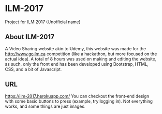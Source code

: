 # ILM-2017
Project for ILM 2017 (Unofficial name)

## About ILM-2017
A Video Sharing website akin to Udemy, this website was made for the http://www.goilm.ca competition (like a hackathon, but more focused on the actual idea). A total of 8 hours was used on making and editing the website, as such, only the front end has been developed using Bootstrap, HTML, CSS, and a bit of Javascript.

## URL
https://ilm-2017.herokuapp.com/
You can checkout the front-end design with some basic buttons to press (example, try logging in). Not everything works, and some things are just images. 
